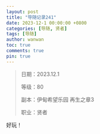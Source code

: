 ```yaml
---
layout: post
title: "导随记录241"
date: 2023-12-1 00:00:00 +0800
categories: [导随, 贤者]
tags: [导随]
author: wanwan
toc: true
comments: true
pin: true
---
```

> 日期：2023.12.1
>
> 等级：80
>
> 副本：伊甸希望乐园 再生之章3
>
> 职业：贤者

好玩！